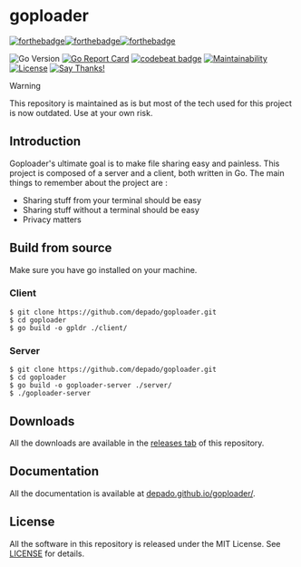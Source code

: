 # goploader

[![forthebadge](https://forthebadge.com/images/badges/made-with-go.svg)](https://forthebadge.com)[![forthebadge](https://forthebadge.com/images/badges/contains-technical-debt.svg)](https://forthebadge.com)[![forthebadge](https://forthebadge.com/images/badges/built-with-love.svg)](https://forthebadge.com)

![Go Version](https://img.shields.io/badge/go-1.18-brightgreen.svg)
[![Go Report Card](https://goreportcard.com/badge/github.com/depado/goploader)](https://goreportcard.com/report/github.com/depado/goploader)
[![codebeat badge](https://codebeat.co/badges/0faefc03-91a4-41e7-a955-ccd8c1b096cd)](https://codebeat.co/projects/github-com-depado-goploader)
[![Maintainability](https://api.codeclimate.com/v1/badges/af3e40751fb9d01d4627/maintainability)](https://codeclimate.com/github/depado/goploader/maintainability)
[![License](https://img.shields.io/badge/license-MIT-blue.svg)](https://github.com/depado/goploader/blob/master/LICENSE)
[![Say Thanks!](https://img.shields.io/badge/Say%20Thanks-!-1EAEDB.svg)](https://saythanks.io/to/depado)

> [!WARNING]  
> This repository is maintained as is but most of the tech used for this project
> is now outdated. Use at your own risk. 

## Introduction

Goploader's ultimate goal is to make file sharing easy and painless. This project is composed of a server and a client, both written in Go. The main things to remember about the project are :
 - Sharing stuff from your terminal should be easy
 - Sharing stuff without a terminal should be easy
 - Privacy matters

## Build from source

Make sure you have go installed on your machine.

### Client

```shell
$ git clone https://github.com/depado/goploader.git
$ cd goploader
$ go build -o gpldr ./client/
```

### Server

```shell
$ git clone https://github.com/depado/goploader.git
$ cd goploader
$ go build -o goploader-server ./server/
$ ./goploader-server
```

## Downloads

All the downloads are available in the [releases tab](https://github.com/depado/goploader/releases)
of this repository. 

## Documentation

All the documentation is available at [depado.github.io/goploader/](https://depado.github.io/goploader/).

## License

All the software in this repository is released under the MIT License. See 
[LICENSE](https://github.com/depado/goploader/blob/master/LICENSE) for details.
